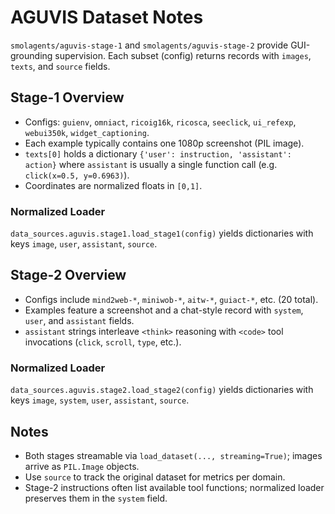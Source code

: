 # AGUVIS Dataset Notes

`smolagents/aguvis-stage-1` and `smolagents/aguvis-stage-2` provide GUI-grounding supervision. Each subset (config) returns records with `images`, `texts`, and `source` fields.

## Stage-1 Overview
- Configs: `guienv`, `omniact`, `ricoig16k`, `ricosca`, `seeclick`, `ui_refexp`, `webui350k`, `widget_captioning`.
- Each example typically contains one 1080p screenshot (PIL image).
- `texts[0]` holds a dictionary `{'user': instruction, 'assistant': action}` where `assistant` is usually a single function call (e.g. `click(x=0.5, y=0.6963)`).
- Coordinates are normalized floats in `[0,1]`.

### Normalized Loader
`data_sources.aguvis.stage1.load_stage1(config)` yields dictionaries with keys `image`, `user`, `assistant`, `source`.

## Stage-2 Overview
- Configs include `mind2web-*`, `miniwob-*`, `aitw-*`, `guiact-*`, etc. (20 total).
- Examples feature a screenshot and a chat-style record with `system`, `user`, and `assistant` fields.
- `assistant` strings interleave `<think>` reasoning with `<code>` tool invocations (`click`, `scroll`, `type`, etc.).

### Normalized Loader
`data_sources.aguvis.stage2.load_stage2(config)` yields dictionaries with keys `image`, `system`, `user`, `assistant`, `source`.

## Notes
- Both stages streamable via `load_dataset(..., streaming=True)`; images arrive as `PIL.Image` objects.
- Use `source` to track the original dataset for metrics per domain.
- Stage-2 instructions often list available tool functions; normalized loader preserves them in the `system` field.
